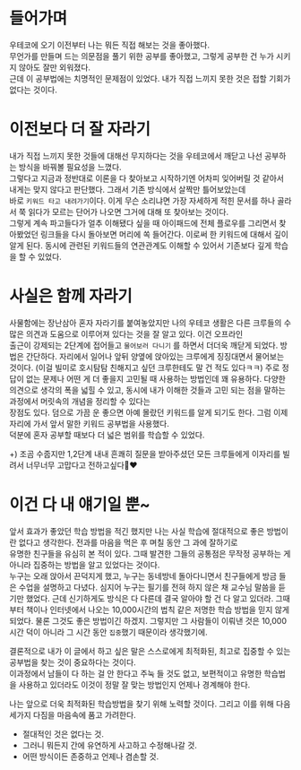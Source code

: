 # 들어가며

우테코에 오기 이전부터 나는 뭐든 직접 해보는 것을 좋아했다.  
무언가를 만들며 드는 의문점을 풀기 위한 공부를 좋아했고, 그렇게 공부한 건 누가 시키지 않아도 잘만 외워졌다.  
근데 이 공부법에는 치명적인 문제점이 있었다. 내가 직접 느끼지 못한 것은 접할 기회가 없다는 것이다.  

# 이전보다 더 잘 자라기

내가 직접 느끼지 못한 것들에 대해선 무지하다는 것을 우테코에서 깨닫고 나선 공부하는 방식을 바꿔볼 필요성을 느꼈다.  
그렇다고 지금과 정반대로 이론을 다 찾아보고 시작하기엔 어차피 잊어버릴 것 같아서 내게는 맞지 않다고 판단했다. 그래서 기존 방식에서 살짝만 틀어보았는데  
바로 `키워드 타고 내려가기`이다. 이게 무슨 소리냐면 가장 자세하게 적힌 문서를 하나 골라서 쭉 읽다가 모르는 단어가 나오면 그거에 대해 또 찾아보는 것이다.  
그렇게 계속 파고들다가 얼추 이해됐다 싶을 때 아이패드에 전체 플로우를 그리면서 찾아봤었던 링크들을 다시 돌아보면 머리에 쏙 들어간다. 이로써 한 키워드에 대해서 깊이 알게 된다.
동시에 관련된 키워드들의 연관관계도 이해할 수 있어서 기존보다 깊게 학습을 할 수 있었다.  

# 사실은 함께 자라기

사물함에는 장난삼아 혼자 자라기를 붙여놓았지만 나의 우테코 생활은 다른 크루들의 수많은 의견과 도움으로 이루어져 있다는 것을 잘 알고 있다. 이건 오프라인  
출근이 강제되는 2단계에 접어들고 `물어보러 다니기` 를 하면서 더더욱 깨닫게 되었다. 방법은 간단하다. 자리에서 일어나 앞뒤 양옆에 앉아있는 크루에게 징징대면서 물어보는 것이다. (이걸 빌미로 호시탐탐 친해지고 싶던 크루한테도 말 건 적도 있다ㅋㅋ) 주로 정답이 없는 문제나 어떤 게 더 좋을지 고민될 때 사용하는 방법인데 꽤 유용하다. 다양한 의견으로 생각의 폭을 넓힐 수 있고, 동시에 내가 이해한 것들과 고민 되는 점을 말하는 과정에서 머릿속의 개념을 정리할 수 있다는   
장점도 있다. 덤으로 가끔 운 좋으면 아예 몰랐던 키워드를 알게 되기도 한다. 그럼 이제 자리에 가서 앞서 말한 키워드 공부법을 사용했다.  
덕분에 혼자 공부할 때보다 더 넓은 범위를 학습할 수 있었다.  

+) 조곰 수줍지만 1,2단계 내내 흔쾌히 질문을 받아주셨던 모든 크루들에게 이자리를 빌려서 너무너무 고맙다고 전하고싶다👀❤️

# 이건 다 내 얘기일 뿐~

앞서 효과가 좋았던 학습 방법을 적긴 했지만 나는 사실 학습에 절대적으로 좋은 방법이란 없다고 생각한다. 전과를 마음을 먹은 후 며칠 동안 그 과에 잘하기로  
유명한 친구들을 유심히 본 적이 있다. 그때 발견한 그들의 공통점은 무작정 공부하는 게 아니라 집중하는 방법을 알고 있었다는 것이다.  
누구는 오래 앉아서 끈덕지게 했고, 누구는 동네방네 돌아다니면서 친구들에게 방금 들은 수업을 설명하고 다녔다. 심지어 누구는 필기를 전혀 하지 않은 채 교수님 말씀을 듣기만 했었다. 근데 신기하게도 방식은 다 다른데 결국 알아야 할 건 다 알고 있더라. 그때부터 책이나 인터넷에서 나오는 10,000시간의 법칙 같은 저명한 학습 방법을 믿지 않게 되었다. 물론 그것도 좋은 방법이긴 하겠지. 그렇지만 그 사람들이 이뤄낸 것은 10,000시간 덕이 아니라 그 시간 동안 `집중`했기 때문이라 생각했기에.

결론적으로 내가 이 글에서 하고 싶은 말은 스스로에게 최적화된, 최고로 집중할 수 있는 공부법을 찾는 것이 중요하다는 것이다.  
이과정에서 남들이 다 하는 걸 안 한다고 주눅 들 것도 없고, 보편적이고 유명한 학습법을 사용하고 있더라도 이것이 정말 잘 맞는 방법인지 언제나 경계해야 한다.

나는 앞으로 더욱 최적화된 학습방법을 찾기 위해 노력할 것이다. 
그리고 이를 위해 다음 세가지 다짐을 마음속에 품고 가려한다.

- 절대적인 것은 없다는 것.
- 그러니 뭐든지 간에 유연하게 사고하고 수정해나갈 것.
- 어떤 방식이든 존중하고 언제나 겸손할 것.
